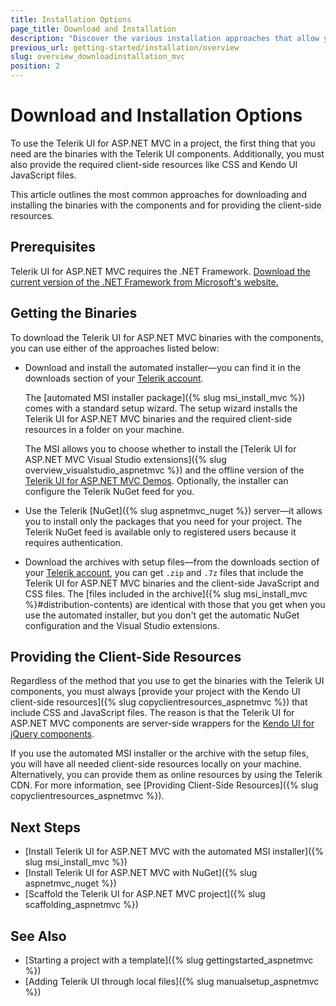 ```yaml
---
title: Installation Options
page_title: Download and Installation
description: "Discover the various installation approaches that allow you to use Telerik UI for ASP.NET MVC in you next MVC project."
previous_url: getting-started/installation/overview
slug: overview_downloadinstallation_mvc
position: 2
---
```


# Download and Installation Options

To use the Telerik UI for ASP.NET MVC in a project, the first thing that you need are the binaries with the Telerik UI components. Additionally, you must also provide the required client-side resources like CSS and Kendo UI JavaScript files.

This article outlines the most common approaches for downloading and installing the binaries with the components and for providing the client-side resources.

## Prerequisites

Telerik UI for ASP.NET MVC requires the .NET Framework. [Download the current version of the .NET Framework from Microsoft's website.](https://dotnet.microsoft.com/download/dotnet-framework)

## Getting the Binaries

To download the Telerik UI for ASP.NET MVC binaries with the components, you can use either of the approaches listed below:

* Download and install the automated installer&mdash;you can find it in the downloads section of your [Telerik account](https://www.telerik.com/account). 
    
    The [automated MSI installer package]({% slug msi_install_mvc %}) comes with a standard setup wizard. The setup wizard installs the Telerik UI for ASP.NET MVC binaries and the required client-side resources in a folder on your machine.
    
    The MSI allows you to choose whether to install the [Telerik UI for ASP.NET MVC Visual Studio extensions]({% slug overview_visualstudio_aspnetmvc %}) and the offline version of the [Telerik UI for ASP.NET MVC Demos](https://demos.telerik.com/aspnet-mvc). Optionally, the installer can configure the Telerik NuGet feed for you.

* Use the Telerik [NuGet]({% slug aspnetmvc_nuget %}) server&mdash;it allows you to install only the packages that you need for your project. The Telerik NuGet feed is available only to registered users because it requires authentication.

* Download the archives with setup files&mdash;from the downloads section of your [Telerik account](https://www.telerik.com/account), you can get `.zip` and `.7z` files that include the Telerik UI for ASP.NET MVC binaries and the client-side JavaScript and CSS files. The [files included in the archive]({% slug msi_install_mvc %}#distribution-contents) are identical with those that you get when you use the automated installer, but you don't get the automatic NuGet configuration and the Visual Studio extensions.

## Providing the Client-Side Resources

Regardless of the method that you use to get the binaries with the Telerik UI components, you must always [provide your project with the Kendo UI client-side resources]({% slug copyclientresources_aspnetmvc %}) that include CSS and JavaScript files. The reason is that the Telerik UI for ASP.NET MVC components are server-side wrappers for the [Kendo UI for jQuery components](https://www.telerik.com/kendo-jquery-ui).

If you use the automated MSI installer or the archive with the setup files, you will have all needed client-side resources locally on your machine. Alternatively, you can provide them as online resources by using the Telerik CDN. For more information, see [Providing Client-Side Resources]({% slug copyclientresources_aspnetmvc %}).

## Next Steps

* [Install Telerik UI for ASP.NET MVC with the automated MSI installer]({% slug msi_install_mvc %})
* [Install Telerik UI for ASP.NET MVC with NuGet]({% slug aspnetmvc_nuget %})
* [Scaffold the Telerik UI for ASP.NET MVC project]({% slug scaffolding_aspnetmvc %})

## See Also

* [Starting a project with a template]({% slug gettingstarted_aspnetmvc %})
* [Adding Telerik UI through local files]({% slug manualsetup_aspnetmvc %})
